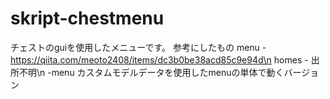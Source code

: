 # skript-chestmenu
チェストのguiを使用したメニューです。
参考にしたもの
menu - https://qiita.com/meoto2408/items/dc3b0be38acd85c9e94d\n
homes - 出所不明\n
-menu カスタムモデルデータを使用したmenuの単体で動くバージョン
